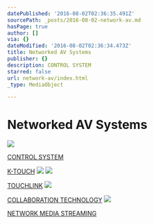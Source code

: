 ```yaml
---
datePublished: '2016-08-02T02:36:35.491Z'
sourcePath: _posts/2016-08-02-network-av.md
hasPage: true
author: []
via: {}
dateModified: '2016-08-02T02:36:34.473Z'
title: Networked AV Systems
publisher: {}
description: CONTROL SYSTEM
starred: false
url: network-av/index.html
_type: MediaObject

---
```

# Networked AV Systems
![](https://s3-us-west-2.amazonaws.com/the-grid-img/p/b6c1c54a59e46f984f595c61fe8b562896b39389.png)

[CONTROL SYSTEM][0]

[K-TOUCH][1]
![](https://the-grid-user-content.s3-us-west-2.amazonaws.com/dc80322e-6eaa-4bf3-82ed-f5c21512bcf2.png)
![](https://the-grid-user-content.s3-us-west-2.amazonaws.com/40edfb69-4fb8-49da-9bc1-f602e107cb7c.png)

[TOUCHLINK][2]
![](https://the-grid-user-content.s3-us-west-2.amazonaws.com/d7f6a13f-0e92-45a4-85fd-c0ae6f9d8527.png)

[COLLABORATION TECHNOLOGY][3]
![](https://the-grid-user-content.s3-us-west-2.amazonaws.com/65f0724e-e6d4-4e9c-a1b4-556c3ef2fdf6.jpg)

[NETWORK MEDIA STREAMING][4]

[0]: http://www.amx.com/modero/
[1]: http://www.kramerasia.com/products/model.asp?pid=3016&sf=366&pname=K-Touch
[2]: http://www.extron.com/product/prodtype81.aspx
[3]: http://www.wowvision.com/
[4]: http://www.clearone.com/products_network_media_streaming